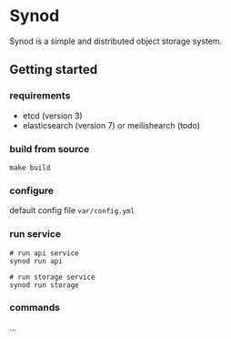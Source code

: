 # Synod

Synod is a simple and distributed object storage system.

## Getting started
### requirements
 - etcd (version 3)
 - elasticsearch (version 7) or meilishearch (todo)

### build from source
`make build`

### configure
default config file `var/config.yml`

### run service
```shell
# run api service
synod run api

# run storage service
synod run storage
```

### commands
...

